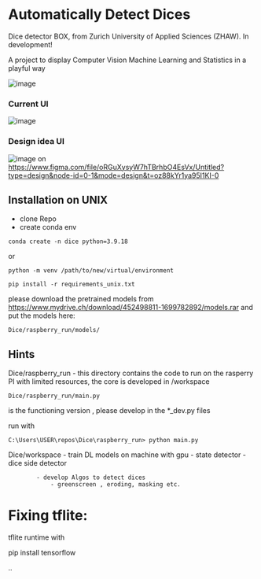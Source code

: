 # Automatically Detect Dices 

 Dice detector BOX, from Zurich University of Applied Sciences (ZHAW).
 In development!

A project to display Computer Vision Machine Learning and Statistics in a playful way 




![image](https://github.com/buehlpa/Dice/assets/64488738/18d9fea4-c6ba-4b1f-8b6e-acdf607d9e47)


### Current UI

![image](https://github.com/buehlpa/Dice/assets/64488738/d801b7f3-2cf3-420e-bab1-dad99851a578)


### Design idea UI
![image](https://github.com/buehlpa/Dice/assets/64488738/2a4dc3b3-5686-4d68-9fb6-1d5ca8d5495a)
on https://www.figma.com/file/oRGuXysyW7hTBrhbO4EsVx/Untitled?type=design&node-id=0-1&mode=design&t=oz88kYr1ya95I1KI-0
## Installation on UNIX

- clone Repo
- create conda env 

```
conda create -n dice python=3.9.18
```
or
```
python -m venv /path/to/new/virtual/environment
```

```
pip install -r requirements_unix.txt
```


please download the pretrained models from https://www.mydrive.ch/download/452498811-1699782892/models.rar and put the models here:
```
Dice/raspberry_run/models/
```


## Hints
Dice/raspberry_run  - this directory contains the code to run on the rasperry PI with limited resources, the core is developed in /workspace 

```
Dice/raspberry_run/main.py 
```           
is the functioning version , please develop in the *_dev.py files

run with 
```
C:\Users\USER\repos\Dice\raspberry_run> python main.py
```     



Dice/workspace  - train DL models  on machine with gpu 
                - state detector
                - dice side detector 

            - develop Algos to detect dices 
                - greenscreen , eroding, masking etc. 
                
                
                
                
# Fixing tflite:

tflite runtime with

pip install tensorflow

..
